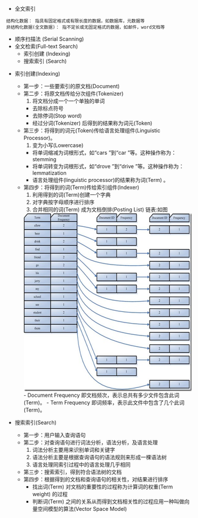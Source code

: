* 全文索引
```
结构化数据： 指具有固定格式或有限长度的数据，如数据库，元数据等
非结构化数据(全文数据)： 指不定长或无固定格式的数据，如邮件，word文档等
```
  - 顺序扫描法 (Serial Scanning)
  - 全文检索(Full-text Search)
    - 索引创建 (Indexing)
    - 搜索索引 (Search)

* 索引创建(Indexing)
  - 第一步：一些要索引的原文档(Document)
  - 第二步：将原文档传给分次组件(Tokenizer)
    1. 将文档分成一个一个单独的单词
    - 去除标点符号
    - 去除停词(Stop word)
    - 经过分词(Tokenizer) 后得到的结果称为词元(Token)
  - 第三步：将得到的词元(Token)传给语言处理组件(Linguistic Processor)。
    1. 变为小写(Lowercase)
    - 将单词缩减为词根形式，如“cars ”到“car ”等。这种操作称为：stemming
    - 将单词转变为词根形式，如“drove ”到“drive ”等。这种操作称为：lemmatization
    - 语言处理组件(linguistic processor)的结果称为词(Term) 。
  - 第四步：将得到的词(Term)传给索引组件(Indexer)
    1. 利用得到的词(Term)创建一个字典
    2. 对字典按字母顺序进行排序
    3. 合并相同的词(Term) 成为文档倒排(Posting List) 链表:如图
     <img src="./lucene-postinglist.jpg" width = "544" height = "483" alt="Posting List" align=center />
      - Document Frequency 即文档频次，表示总共有多少文件包含此词(Term)。
      - Term Frequency 即词频率，表示此文件中包含了几个此词(Term)。

* 搜索索引(Search)
  - 第一步：用户输入查询语句
  - 第二步：对查询语句进行词法分析，语法分析，及语言处理
    1. 词法分析主要用来识别单词和关键字
    2. 语法分析主要是根据查询语句的语法规则来形成一棵语法树
    3. 语言处理同索引过程中的语言处理几乎相同
  - 第三步：搜索索引，得到符合语法树的文档
  - 第四步：根据得到的文档和查询语句的相关性，对结果进行排序
    - 找出词(Term) 对文档的重要性的过程称为计算词的权重(Term weight) 的过程
    - 判断词(Term) 之间的关系从而得到文档相关性的过程应用一种叫做向量空间模型的算法(Vector Space Model)
    
